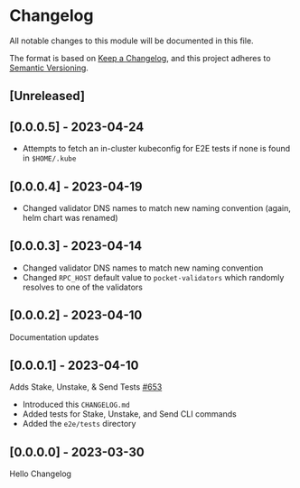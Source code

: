 # Changelog

All notable changes to this module will be documented in this file.

The format is based on [Keep a Changelog](https://keepachangelog.com/en/1.0.0/),
and this project adheres to [Semantic Versioning](https://semver.org/spec/v2.0.0.html).

## [Unreleased]

## [0.0.0.5] - 2023-04-24

- Attempts to fetch an in-cluster kubeconfig for E2E tests if none is found in `$HOME/.kube`

## [0.0.0.4] - 2023-04-19

- Changed validator DNS names to match new naming convention (again, helm chart was renamed)

## [0.0.0.3] - 2023-04-14

- Changed validator DNS names to match new naming convention
- Changed `RPC_HOST` default value to `pocket-validators` which randomly resolves to one of the validators

## [0.0.0.2] - 2023-04-10

Documentation updates

## [0.0.0.1] - 2023-04-10

Adds Stake, Unstake, & Send Tests [#653](https://github.com/pokt-network/pocket/pull/653)

- Introduced this `CHANGELOG.md`
- Added tests for Stake, Unstake, and Send CLI commands
- Added the `e2e/tests` directory

## [0.0.0.0] - 2023-03-30

Hello Changelog

<!-- GITHUB_WIKI: changelog/e2e -->
